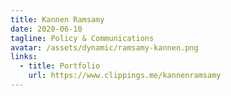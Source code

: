 ```yaml
---
title: Kannen Ramsamy
date: 2020-06-10
tagline: Policy & Communications
avatar: /assets/dynamic/ramsamy-kannen.png
links:
  - title: Portfolio
    url: https://www.clippings.me/kannenramsamy
---
```

